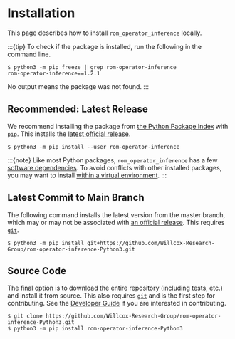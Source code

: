 # Installation

This page describes how to install `rom_operator_inference` locally.

:::{tip}
To check if the package is installed, run the following in the command line.

```shell
$ python3 -m pip freeze | grep rom-operator-inference
rom-operator-inference==1.2.1
```

No output means the package was not found.
:::

## Recommended: Latest Release

We recommend installing the package from [the Python Package Index](https://pypi.org/) with [`pip`](https://pypi.org/project/pip/).
This installs the [latest official release](https://github.com/Willcox-Research-Group/rom-operator-inference-Python3/releases).

```shell
$ python3 -m pip install --user rom-operator-inference
```

:::{note}
Like most Python packages, `rom_operator_inference` has a few [software dependencies](https://github.com/Willcox-Research-Group/rom-operator-inference-Python3/network/dependencies).
To avoid conflicts with other installed packages, you may want to install [within a virtual environment](https://docs.python.org/3/tutorial/venv.html).
:::

## Latest Commit to Main Branch

The following command installs the latest version from the master branch, which may or may not be associated with [an official release](https://github.com/Willcox-Research-Group/rom-operator-inference-Python3/releases).
This requires [`git`](https://git-scm.com/).

```shell
$ python3 -m pip install git+https://github.com/Willcox-Research-Group/rom-operator-inference-Python3.git
```

## Source Code

The final option is to download the entire repository (including tests, etc.) and install it from source.
This also requires [`git`](https://git-scm.com/) and is the first step for contributing.
See the [Developer Guide](sec-contrib-start) if you are interested in contributing.

```shell
$ git clone https://github.com/Willcox-Research-Group/rom-operator-inference-Python3.git
$ python3 -m pip install rom-operator-inference-Python3
```
